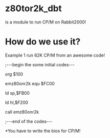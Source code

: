 # z80tor2k_dbt
is a module to run CP/M on Rabbit2000!

# How do we use it?
Example 1 run 62K CP/M from an awesome code!

;---begin the some initial codes---

org $100

emz80onr2k equ $FC00

ld sp,$FB00

ld hl,$F200

call emz80onr2k

;---end of the codes---

*You have to write the bios for CP/M!
